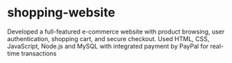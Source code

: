 # shopping-website
Developed a full-featured e-commerce website with product browsing, user authentication, shopping cart, and secure checkout. Used HTML, CSS, JavaScript, Node.js and MySQL with integrated payment by PayPal for real-time transactions
